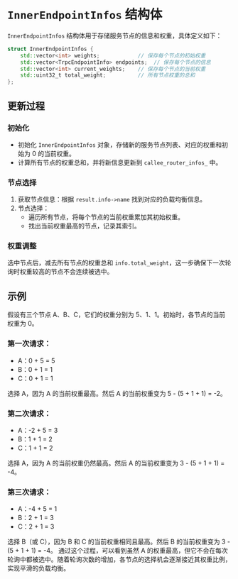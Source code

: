 # `InnerEndpointInfos` 结构体

`InnerEndpointInfos` 结构体用于存储服务节点的信息和权重，具体定义如下：

```cpp
struct InnerEndpointInfos {
    std::vector<int> weights;            // 保存每个节点的初始权重
    std::vector<TrpcEndpointInfo> endpoints;  // 保存每个节点的信息
    std::vector<int> current_weights;    // 保存每个节点的当前权重
    std::uint32_t total_weight;          // 所有节点权重的总和
};
```

## 更新过程

### 初始化

- 初始化 `InnerEndpointInfos` 对象，存储新的服务节点列表、对应的权重和初始为 0 的当前权重。
- 计算所有节点的权重总和，并将新信息更新到 `callee_router_infos_` 中。

### 节点选择

1. 获取节点信息：根据 `result.info->name` 找到对应的负载均衡信息。
2. 节点选择：
   - 遍历所有节点，将每个节点的当前权重累加其初始权重。
   - 找出当前权重最高的节点，记录其索引。

### 权重调整

选中节点后，减去所有节点的权重总和 `info.total_weight`，这一步确保下一次轮询时权重较高的节点不会连续被选中。

## 示例

假设有三个节点 A、B、C，它们的权重分别为 5、1、1。初始时，各节点的当前权重为 0。

### 第一次请求：

- A：0 + 5 = 5
- B：0 + 1 = 1
- C：0 + 1 = 1

选择 A，因为 A 的当前权重最高。然后 A 的当前权重变为 5 - (5 + 1 + 1) = -2。

### 第二次请求：

- A：-2 + 5 = 3
- B：1 + 1 = 2
- C：1 + 1 = 2

选择 A，因为 A 的当前权重仍然最高。然后 A 的当前权重变为 3 - (5 + 1 + 1) = -4。

### 第三次请求：

- A：-4 + 5 = 1
- B：2 + 1 = 3
- C：2 + 1 = 3

选择 B（或 C），因为 B 和 C 的当前权重相同且最高。然后 B 的当前权重变为 3 - (5 + 1 + 1) = -4。
通过这个过程，可以看到虽然 A 的权重最高，但它不会在每次轮询中都被选中。随着轮询次数的增加，各节点的选择机会逐渐接近其权重比例，实现平滑的负载均衡。
